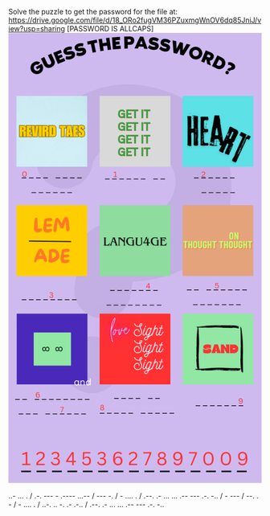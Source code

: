 Solve the puzzle to get the password for the file at: 
https://drive.google.com/file/d/18_ORo2fugVM36PZuxmgWnOV6dq85JniJ/view?usp=sharing
[PASSWORD IS ALLCAPS]
![alt text](https://github.com/byonbyoff/SurPrize/blob/main/Password.png?raw=true)

..- ... . / .-. --- - .---- ...-- / --- -. / - .... . / .--. .- ... ... .-- --- .-. -.. / - --- / --. . - / - .... . / ..-. .. -. .- .-.. / .--. .- ... ... .-- --- .-. -..
